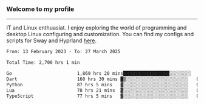 ### Welcome to my profile

---

IT and Linux enthuasiat. I enjoy exploring the world of programming and desktop Linux configuring and customization. You can find my configs and scripts for Sway and Hyprland [here](https://github.com/uroborosq/mess-of-linux-configurations).

<!-- <div display="block">
 	<img align="left" width="48%" alt="isocalendar" src=".github/metrics/isocalendar_metrics.svg" />
	<img align="center" width="48%" alt="contributions" src=".github/metrics/contributions_metrics.svg" />
	<img align="center" alt="languages" src=".github/metrics/languages_metrics.svg" />
</div> -->

<!-- ![](https://komarev.com/ghpvc/?username=uroborosq&color=success&style=flat-square) -->
<!-- [](https://img.shields.io/github/last-commit/uroborosq/uroborosq?label=Profile%20updated&style=flat-square) -->

<!--START_SECTION:waka-->

```txt
From: 13 February 2023 - To: 27 March 2025

Total Time: 2,700 hrs 1 min

Go                        1,869 hrs 20 mins█████████████████░░░░░░░░   68.60 %
Dart                      160 hrs 30 mins █▒░░░░░░░░░░░░░░░░░░░░░░░   05.89 %
Python                    87 hrs 5 mins   ▓░░░░░░░░░░░░░░░░░░░░░░░░   03.20 %
Lua                       78 hrs 21 mins  ▓░░░░░░░░░░░░░░░░░░░░░░░░   02.88 %
TypeScript                77 hrs 5 mins   ▓░░░░░░░░░░░░░░░░░░░░░░░░   02.83 %
```

<!--END_SECTION:waka-->
